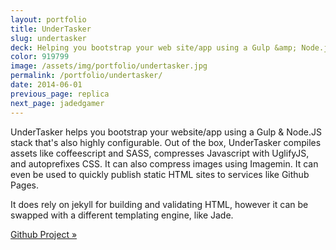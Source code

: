 ```yaml
---
layout: portfolio
title: UnderTasker
slug: undertasker
deck: Helping you bootstrap your web site/app using a Gulp &amp; Node.js stack
color: 919799
image: /assets/img/portfolio/undertasker.jpg
permalink: /portfolio/undertasker/
date: 2014-06-01
previous_page: replica
next_page: jadedgamer
---
```


UnderTasker helps you bootstrap your website/app using a Gulp & Node.JS stack that's also highly configurable. Out of the box, UnderTasker compiles assets like coffeescript and SASS, compresses Javascript with UglifyJS, and autoprefixes CSS. It can also compress images using Imagemin. It can even be used to quickly publish static HTML sites to services like Github Pages.

It does rely on jekyll for building and validating HTML, however it can be swapped with a different templating engine, like Jade.

[Github Project &raquo;](https://github.com/underlost/undertasker)

